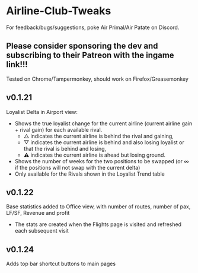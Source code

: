 # Airline-Club-Tweaks

For feedback/bugs/suggestions, poke Air Primal/Air Patate on Discord.

## Please consider sponsoring the dev and subscribing to their Patreon with the ingame link!!!

Tested on Chrome/Tampermonkey, should work on Firefox/Greasemonkey

## v0.1.21
Loyalist Delta in Airport view:
- Shows the true loyalist change for the current airline (current airline gain + rival gain) for each available rival. 
  - △ indicates the current airline is behind the rival and gaining, 
  - ▽ indicates the current airline is behind and also losing loyalist or that the rival is behind and losing, 
  - ⚠ indicates the current airline is ahead but losing ground. 
- Shows the number of weeks for the two positions to be swapped (or ∞ if the positions will not swap with the current delta)
- Only available for the Rivals shown in the Loyalist Trend table

## v0.1.22
Base statistics added to Office view, with number of routes, number of pax, LF/SF, Revenue and profit
- The stats are created when the Flights page is visited and refreshed each subsequent visit

## v0.1.24
Adds top bar shortcut buttons to main pages
